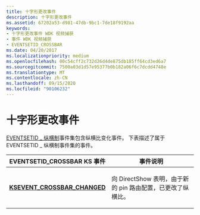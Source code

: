 ```yaml
---
title: 十字形更改事件
description: 十字形更改事件
ms.assetid: 67202a53-d981-47db-9bc1-7de18f9192aa
keywords:
- 十字形更改事件 WDK 视频捕获
- 事件 WDK 视频捕获
- EVENTSETID_CROSSBAR
ms.date: 04/20/2017
ms.localizationpriority: medium
ms.openlocfilehash: 00c54cff2c732d26d4de875db185ff64cd3ed6a7
ms.sourcegitcommit: 7500a03d1d57e95377b0b182a06f6c7dcdd4748e
ms.translationtype: MT
ms.contentlocale: zh-CN
ms.lasthandoff: 09/15/2020
ms.locfileid: "90106232"
---
```

# <a name="crossbar-change-event"></a>十字形更改事件


[EVENTSETID \_ 纵横制](./eventsetid-crossbar.md)事件集包含纵横比变化事件。 下表描述了属于 EVENTSETID \_ 纵横制事件集的事件。

<table>
<colgroup>
<col width="50%" />
<col width="50%" />
</colgroup>
<thead>
<tr class="header">
<th>EVENTSETID_CROSSBAR KS 事件</th>
<th>事件说明</th>
</tr>
</thead>
<tbody>
<tr class="odd">
<td><p><a href="/windows-hardware/drivers/stream/ksevent-crossbar-changed" data-raw-source="[&lt;strong&gt;KSEVENT_CROSSBAR_CHANGED&lt;/strong&gt;](./ksevent-crossbar-changed.md)"><strong>KSEVENT_CROSSBAR_CHANGED</strong></a></p></td>
<td><p>向 DirectShow 表明，由于新的 pin 路由配置，已更改了纵横比。</p></td>
</tr>
</tbody>
</table>

 


